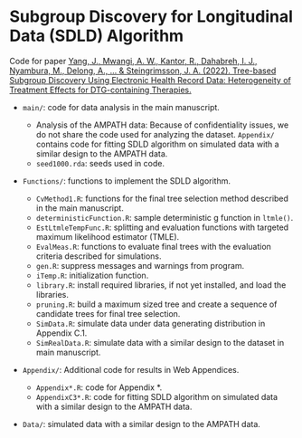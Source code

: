 # Subgroup Discovery for Longitudinal Data (SDLD) Algorithm

Code for paper [Yang, J., Mwangi, A. W., Kantor, R., Dahabreh, I. J., Nyambura, M., Delong, A., ... & Steingrimsson, J. A. (2022). Tree-based Subgroup Discovery Using Electronic Health Record Data: Heterogeneity of Treatment Effects for DTG-containing Therapies.](https://arxiv.org/abs/2208.14329)

* `main/`: code for data analysis in the main manuscript.
  * Analysis of the AMPATH data: Because of confidentiality issues, we do not share the code used for analyzing the dataset. `Appendix/` contains code for fitting SDLD algorithm on simulated data with a similar design to the AMPATH data.
  * `seed1000.rda`: seeds used in code.
    
* `Functions/`: functions to implement the SDLD algorithm.
  + `CvMethod1.R`: functions for the final tree selection method described in the main manuscript. 
  + `deterministicFunction.R`: sample deterministic g function in `ltmle()`. 
  + `EstLtmleTempFunc.R`: splitting and evaluation functions with targeted maximum likelihood estimator (TMLE). 
  + `EvalMeas.R`: functions to evaluate final trees with the evaluation criteria described for simulations.
  + `gen.R`: suppress messages and warnings from program. 
  + `iTemp.R`: initialization function.
  + `library.R`: install required libraries, if not yet installed, and load the libraries.
  + `pruning.R`: build a maximum sized tree and create a sequence of candidate trees for final tree selection.
  + `SimData.R`: simulate data under data generating distribution in Appendix C.1.
  + `SimRealData.R`: simulate data with a similar design to the dataset in main manuscript.

* `Appendix/`: Additional code for results in Web Appendices.  
  + `Appendix*.R`: code for Appendix *.
  + `AppendixC3*.R`: code for fitting SDLD algorithm on simulated data with a similar design to the AMPATH data.

* `Data/`: simulated data with a similar design to the AMPATH data.
  